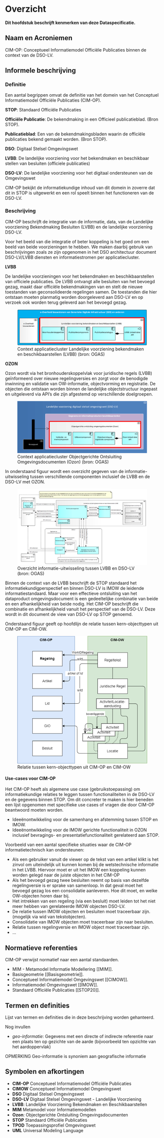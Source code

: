 # Overzicht


**Dit hoofdstuk beschrijft kenmerken van deze Dataspecificatie.**

## Naam en Acroniemen

CIM-OP: Conceptueel Informatiemodel Officiële Publicaties binnen de context van de DSO-LV.

## Informele beschrijving

### Definitie

Een aantal begrippen omvat de definitie van het domein van het Conceptuel Informatiemodel Officiële Publicaties (CIM-OP).

**STOP**: Standaard Officiële Publicaties

**Officiële Publicatie**: De bekendmaking in een Officieel publicatieblad. (Bron STOP).

**Publicatieblad**: Een van de bekendmakingsbladen waarin de officiële publicaties bekend gemaakt worden. (Bron STOP).

**DSO**: Digitaal Stelsel Omgevingswet

**LVBB**: De landelijke voorziening voor het bekendmaken en beschikbaar stellen van besluiten (officiele publicaties)

**DSO-LV**: De landelijke voorziening voor het digitaal ondersteunen van de Omgevingswet

CIM-OP bekijkt de informatiekundige inhoud van dit domein in zoverre dat dit in STOP is uitgewerkt en een rol speelt binnen het functioneren van de DSO-LV.

### Beschrijving

CIM-OP beschrijft de integratie van de informatie, data, van de Landelijke voorziening Bekendmaking Besluiten (LVBB) en de landelijke voorziening DSO-LV.

Voor het beeld van die integratie of beter koppeling is het goed om een beeld van beide voorzieningen te hebben. We maken daarbij gebruik van beschrijvingen zoals ze zijn opgenomen in het DSO architectuur document DSO-LV/LVBB diensten en informatiestromen per applicatiecluster.

**LVBB**

De landelijke voorzieningen voor het bekendmaken en beschikbaarstellen van officiele publicaties. De LVBB ontvangt alle besluiten van het bevoegd gezag, maakt daar officiële bekendmakingen van en stelt de nieuwe toestanden van geconsolideerde regelingen samen. De toestanden die hier ontstaan moeten planmatig worden doorgeleverd aan DSO-LV en op verzoek ook worden terug geleverd aan het bevoegd gezag.

<figure id="Figuur_1">
<img src="media/LVBB-architectuur.png" alt="">
<figcaption>Context applicatiecluster Landelijke voorziening bekendmaken en beschikbaarstellen (LVBB) (bron: OGAS)</figcaption>
</figure>

**OZON**

Ozon wordt via het bronhouderskoppelvlak voor juridische regels (LVBB) geïnformeerd over nieuwe regelingversies en zorgt voor de benodigde inwinning en validatie van OW-informatie, objectvorming en registratie. De objecten die ontstaan worden binnen de landelijke objectstructuur ingepast en uitgeleverd via API’s die zijn afgestemd op verschillende doelgroepen.

<figure id="Figuur_2">
<img src="media/OZON-architectuur.png" alt="">
<figcaption>Context applicatiecluster Objectgerichte Ontsluiting Omgevingsdocumenten (Ozon) (bron: OGAS)</figcaption>
</figure>

In onderstaand figuur wordt een overzicht gegeven van de informatie-uitwisseling tussen verschillende componenten inclusief de LVBB en de DSO-LV met OZON.

<figure id="Figuur_3">
<img src="media/Informatieuitwisseling LVBB-DSO-LV.png" alt="">
<figcaption>Overzicht informatie-uitwisseling tussen LVBB en DSO-LV (bron: OGAS)</figcaption>
</figure>

Binnen de context van de LVBB beschrijft de STOP standaard het informatiekundigperspectief en binnen DSO-LV is IMOW de leidende informatiestandaard. Maar voor een effectieve ontsluiting van het dataproduct omgevingsdocument is een gedeeltelijke combinatie van beide en een afhankelijkheid van beide nodig. Het CIM-OP beschrijft die combinatie en afhankelijkheid vanuit het perspectief van de DSO-LV. Deze wordt in dit document de view van DSO-LV op STOP genoemd.

Onderstaand figuur geeft op hoofdlijn de relatie tussen kern-objecttypen uit CIM-OP en CIM-OW.

<figure id="Figuur_4">
<img src="media/CIMOP-CIMOW koppeling.png" alt="">
<figcaption>Relatie tussen kern-objecttypen uit CIM-OP en CIM-OW</figcaption>
</figure>

#### Use-cases voor CIM-OP

Het CIM-OP heeft als algemene use case (gebruikstoepassing) om informatiekundige relaties te leggen tussen functionaliteiten in de DSO-LV en de gegevens binnen STOP. Om dit concreter te maken is hier beneden een lijst opgenomen met specifieke use cases of vragen die door CIM-OP beantwoord moeten worden.

- Ideeënontwikkeling voor de samenhang en afstemming tussen STOP en IMOW.
- Ideeënontwikkeling voor de IMOW gerichte functionaliteit in OZON inclusief bevragings- en presentatiefunctionaliteit gerelateerd aan STOP.

Voorbeeld van een aantal specifieke situaties waar de CIM-OP informatietechnisch kan ondersteunen:
- Als een gebruiker vanuit de viewer op de tekst van een artikel klikt is het zinvol om uiteindelijk uit kunnen komen bij de wetstechnische informatie in het LVBB. Hiervoor moet er uit het IMOW een koppeling kunnen worden gelegd naar de juiste objecten in het CIM-OP 
- Als het bevoegd gezag twee besluiten neemt op basis van dezelfde regelingversie is er sprake van samenloop. In dat geval moet het bevoegd gezag los een consolidatie aanleveren. Hoe dit moet, en welke OW-objecten horen daar bij.
- Het intrekken van een regeling (via een besluit) moet leiden tot het niet meer hebben van gerelateerde IMOW objecten DSO-LV.
- De relatie tussen IMOW objecten en besluiten moet traceerbaar zijn. (mogelijk via wid van tekstobjecten).
- Consolidatie van IMOW objecten moet traceerbaar zijn naar besluiten.
- Relatie tussen regelingversie en IMOW object moet traceerbaar zijn.
- ...


## Normatieve referenties

CIM-OP verwijst normatief naar een aantal standaarden.

 - MIM - Metamodel Informatie Modellering [[MIM]].
 - Basisgeometrie [[Basisgeometrie]].
 - Conceptueel Informatiemodel Omgevingswet [[CIMOW]].
 - Informatiemodel Omgevingswet [[IMOW]].
 - Standaard Officiële Publicaties [[STOP20]].

## Termen en definities

Lijst van termen en definities die in deze beschrijving worden gehanteerd.

<aside class="note">
Nog invullen
</aside>

 - <dfn>geo-informatie</dfn>: Gegevens met een directe of indirecte referentie naar een plaats ten op gezichte
van de aarde (bijvoorbeeld ten opzichte van het aardoppervlak)

OPMERKING Geo-informatie is synoniem aan geografische informatie

## Symbolen en afkortingen

- **CIM-OP** Conceptueel Informatiemodel Officiële Publicaties
- **CIMOW** Conceptueel Informatiemodel Omgevingswet
- **DSO** Digitaal Stelsel Omgevingswet
- **DSO-LV** Digitaal Stelsel Omgevingswet - Landelijke Voorziening
- **LVBB**: Landelijke Voorziening Bekendmaken en Beschikbaarstellen
- **MIM** Metamodel voor Informatiemodellen
- **Ozon**: Objectgerichte Ontsluiting Omgevingsdocumenten
- **STOP** Standaard Officiële Publicaties
- **TPOD** Toepassingsprofiel Omgevingswet
- **UML** Universal Modeling Language

